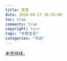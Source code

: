 ```yaml
---
title: 恶意
date: 2018-09-17 18:55:00
toc: true
comments: true
copyright: ture
tags: "东野圭吾"
categories: "书迹"
---
```

未完待续。